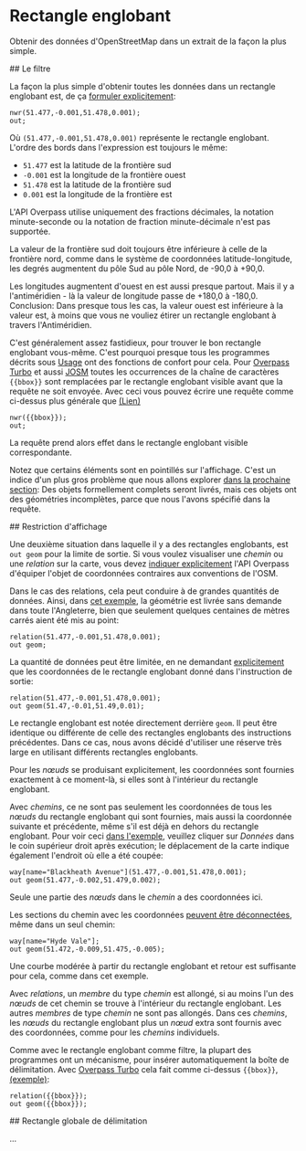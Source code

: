 Rectangle englobant
===================

Obtenir des données d'OpenStreetMap dans un extrait de la façon la plus simple.

<a name="filter"/>
## Le filtre

La façon la plus simple d'obtenir toutes les données dans un rectangle englobant est,
de ça [formuler explicitement](https://overpass-turbo.eu/?lat=51.4775&lon=0.0&zoom=16&Q=CGI_STUB):

    nwr(51.477,-0.001,51.478,0.001);
    out;

Où `(51.477,-0.001,51.478,0.001)` représente le rectangle englobant.
L'ordre des bords dans l'expression est toujours le même:

* `51.477` est la latitude de la frontière sud
* `-0.001` est la longitude de la frontière ouest
* `51.478` est la latitude de la frontière sud
* `0.001` est la longitude de la frontière est

L'API Overpass utilise uniquement des fractions décimales,
la notation minute-seconde ou la notation de fraction minute-décimale n'est pas supportée.

La valeur de la frontière sud doit toujours être inférieure à celle de la frontière nord,
comme dans le système de coordonnées latitude-longitude, les degrés augmentent du pôle Sud au pôle Nord, de -90,0 à +90,0.

Les longitudes augmentent d'ouest en est aussi presque partout.
Mais il y a l'antiméridien -
là la valeur de longitude passe de +180,0 à -180,0.
Conclusion: Dans presque tous les cas, la valeur ouest est inférieure à la valeur est,
à moins que vous ne vouliez étirer un rectangle englobant à travers l'Antiméridien.

C'est généralement assez fastidieux,
pour trouver le bon rectangle englobant vous-même.
C'est pourquoi presque tous les programmes décrits sous [Usage](../targets/index.md) ont des fonctions de confort pour cela.
Pour [Overpass Turbo](../targets/turbo.md#convenience) et aussi [JOSM](../targets/index.md)
toutes les occurrences de la chaîne de caractères `{{bbox}}` sont remplacées par le rectangle englobant visible avant que la requête ne soit envoyée. Avec ceci vous pouvez écrire une requête comme ci-dessus plus générale que [(Lien)](https://overpass-turbo.eu/?lat=51.4775&lon=0.0&zoom=16&Q=CGI_STUB)

    nwr({{bbox}});
    out;

La requête prend alors effet dans le rectangle englobant visible correspondante.

Notez que certains éléments sont en pointillés sur l'affichage.
C'est un indice d'un plus gros problème que nous allons explorer [dans la prochaine section](osm_types.md):
Des objets formellement complets seront livrés,
mais ces objets ont des géométries incomplètes,
parce que nous l'avons spécifié dans la requête.

<a name="crop"/>
## Restriction d'affichage

Une deuxième situation dans laquelle il y a des rectangles englobants,
est `out geom` pour la limite de sortie.
Si vous voulez visualiser une _chemin_ ou une _relation_ sur la carte,
vous devez [indiquer explicitement](../targets/formats.md#extras) l'API Overpass
d'équiper l'objet de coordonnées contraires aux conventions de l'OSM.

Dans le cas des relations, cela peut conduire à de grandes quantités de données.
Ainsi, dans [cet exemple](https://overpass-turbo.eu/?lat=51.4775&lon=0.0&zoom=16&Q=CGI_STUB), la géométrie est livrée sans demande dans toute l'Angleterre,
bien que seulement quelques centaines de mètres carrés aient été mis au point:

    relation(51.477,-0.001,51.478,0.001);
    out geom;

La quantité de données peut être limitée,
en ne demandant [explicitement](https://overpass-turbo.eu/?lat=51.4775&lon=0.0&zoom=16&Q=CGI_STUB) que les coordonnées de le rectangle englobant donné dans l'instruction de sortie:

    relation(51.477,-0.001,51.478,0.001);
    out geom(51.47,-0.01,51.49,0.01);

Le rectangle englobant est notée directement derrière `geom`.
Il peut être identique ou différente de celle des rectangles englobants des instructions précédentes.
Dans ce cas, nous avons décidé d'utiliser une réserve très large en utilisant différents rectangles englobants.

Pour les _nœuds_ se produisant explicitement,
les coordonnées sont fournies exactement à ce moment-là,
si elles sont à l'intérieur du rectangle englobant.

Avec _chemins_, ce ne sont pas seulement les coordonnées de tous les _nœuds_ du rectangle englobant qui sont fournies,
mais aussi la coordonnée suivante et précédente,
même s'il est déjà en dehors du rectangle englobant.
Pour voir ceci [dans l'exemple](https://overpass-turbo.eu/?lat=51.4775&lon=0.0&zoom=18&Q=CGI_STUB), veuillez cliquer sur _Données_ dans le coin supérieur droit après exécution;
le déplacement de la carte indique également l'endroit où elle a été coupée:

    way[name="Blackheath Avenue"](51.477,-0.001,51.478,0.001);
    out geom(51.477,-0.002,51.479,0.002);

Seule une partie des _nœuds_ dans le _chemin_ a des coordonnées ici.

Les sections du chemin avec les coordonnées [peuvent être déconnectées](https://overpass-turbo.eu/?lat=51.4735&lon=-0.007&zoom=17&Q=CGI_STUB),
même dans un seul chemin:

    way[name="Hyde Vale"];
    out geom(51.472,-0.009,51.475,-0.005);

Une courbe modérée à partir du rectangle englobant et retour est suffisante pour cela, comme dans cet exemple.

Avec _relations_, un _membre_ du type _chemin_ est allongé,
si au moins l'un des _nœuds_ de cet chemin se trouve à l'intérieur du rectangle englobant.
Les autres _membres_ de type _chemin_ ne sont pas allongés.
Dans ces _chemins_, les _nœuds_ du rectangle englobant plus un _nœud_ extra sont fournis avec des coordonnées, comme pour les _chemins_ individuels.

Comme avec le rectangle englobant comme filtre, la plupart des programmes ont un mécanisme,
pour insérer automatiquement la boîte de délimitation.
Avec [Overpass Turbo](../targets/turbo.md#convenience) cela fait comme ci-dessus `{{bbox}}`, [(exemple)](https://overpass-turbo.eu/?lat=51.4775&lon=0.0&zoom=16&Q=CGI_STUB):

    relation({{bbox}});
    out geom({{bbox}});

<a name="global"/>
## Rectangle globale de délimitation

...
